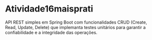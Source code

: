# Atividade16maisprati

API REST simples em Spring Boot com funcionalidades CRUD (Create, Read, Update, Delete) que implemanta testes unitários para garantir a confiabilidade e a integridade das operações.
